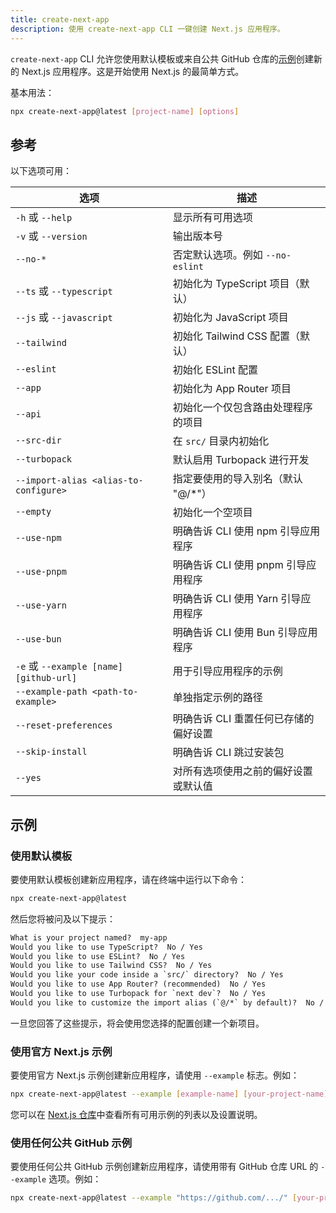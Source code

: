 ```yaml
---
title: create-next-app
description: 使用 create-next-app CLI 一键创建 Next.js 应用程序。
---
```


`create-next-app` CLI 允许您使用默认模板或来自公共 GitHub 仓库的[示例](https://github.com/vercel/next.js/tree/canary/examples)创建新的 Next.js 应用程序。这是开始使用 Next.js 的最简单方式。

基本用法：

```bash
npx create-next-app@latest [project-name] [options]
```

## 参考

以下选项可用：

| 选项                                    | 描述                                  |
| --------------------------------------- | ------------------------------------- |
| `-h` 或 `--help`                        | 显示所有可用选项                      |
| `-v` 或 `--version`                     | 输出版本号                            |
| `--no-*`                                | 否定默认选项。例如 `--no-eslint`      |
| `--ts` 或 `--typescript`                | 初始化为 TypeScript 项目（默认）      |
| `--js` 或 `--javascript`                | 初始化为 JavaScript 项目              |
| `--tailwind`                            | 初始化 Tailwind CSS 配置（默认）      |
| `--eslint`                              | 初始化 ESLint 配置                    |
| `--app`                                 | 初始化为 App Router 项目              |
| `--api`                                 | 初始化一个仅包含路由处理程序的项目    |
| `--src-dir`                             | 在 `src/` 目录内初始化                |
| `--turbopack`                           | 默认启用 Turbopack 进行开发           |
| `--import-alias <alias-to-configure>`   | 指定要使用的导入别名（默认 "@/\*"）   |
| `--empty`                               | 初始化一个空项目                      |
| `--use-npm`                             | 明确告诉 CLI 使用 npm 引导应用程序    |
| `--use-pnpm`                            | 明确告诉 CLI 使用 pnpm 引导应用程序   |
| `--use-yarn`                            | 明确告诉 CLI 使用 Yarn 引导应用程序   |
| `--use-bun`                             | 明确告诉 CLI 使用 Bun 引导应用程序    |
| `-e` 或 `--example [name] [github-url]` | 用于引导应用程序的示例                |
| `--example-path <path-to-example>`      | 单独指定示例的路径                    |
| `--reset-preferences`                   | 明确告诉 CLI 重置任何已存储的偏好设置 |
| `--skip-install`                        | 明确告诉 CLI 跳过安装包               |
| `--yes`                                 | 对所有选项使用之前的偏好设置或默认值  |

## 示例

### 使用默认模板

要使用默认模板创建新应用程序，请在终端中运行以下命令：

```bash
npx create-next-app@latest
```

然后您将被问及以下提示：

```txt
What is your project named?  my-app
Would you like to use TypeScript?  No / Yes
Would you like to use ESLint?  No / Yes
Would you like to use Tailwind CSS?  No / Yes
Would you like your code inside a `src/` directory?  No / Yes
Would you like to use App Router? (recommended)  No / Yes
Would you like to use Turbopack for `next dev`?  No / Yes
Would you like to customize the import alias (`@/*` by default)?  No / Yes
```

一旦您回答了这些提示，将会使用您选择的配置创建一个新项目。

### 使用官方 Next.js 示例

要使用官方 Next.js 示例创建新应用程序，请使用 `--example` 标志。例如：

```bash
npx create-next-app@latest --example [example-name] [your-project-name]
```

您可以在 [Next.js 仓库](https://github.com/vercel/next.js/tree/canary/examples)中查看所有可用示例的列表以及设置说明。

### 使用任何公共 GitHub 示例

要使用任何公共 GitHub 示例创建新应用程序，请使用带有 GitHub 仓库 URL 的 `--example` 选项。例如：

```bash
npx create-next-app@latest --example "https://github.com/.../" [your-project-name]
```

